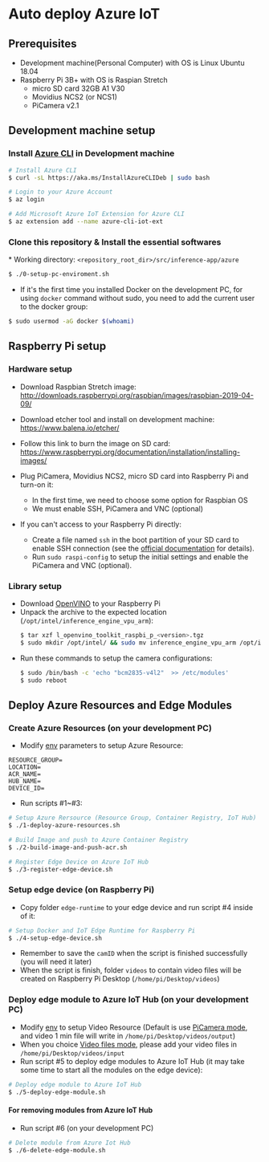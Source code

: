 # Auto deploy Azure IoT

## Prerequisites

- Development machine(Personal Computer) with OS is Linux Ubuntu 18.04
- Raspberry Pi 3B+ with OS is Raspian Stretch
    - micro SD card 32GB A1 V30
    - Movidius NCS2 (or NCS1)
    - PiCamera v2.1

## Development machine setup

### Install [Azure CLI](https://docs.microsoft.com/en-us/cli/azure/install-azure-cli-apt?view=azure-cli-latest) in Development machine

```bash
# Install Azure CLI
$ curl -sL https://aka.ms/InstallAzureCLIDeb | sudo bash

# Login to your Azure Account
$ az login

# Add Microsoft Azure IoT Extension for Azure CLI
$ az extension add --name azure-cli-iot-ext
```

### Clone this repository & Install the essential softwares

\* Working directory: `<repository_root_dir>/src/inference-app/azure`

```bash
$ ./0-setup-pc-enviroment.sh
```

- If it's the first time you installed Docker on the development PC, for using `docker` command without sudo, you need to add the current user to the docker group:
```bash
$ sudo usermod -aG docker $(whoami)
```

## Raspberry Pi setup

### Hardware setup

- Download Raspbian Stretch image:
http://downloads.raspberrypi.org/raspbian/images/raspbian-2019-04-09/

- Download etcher tool and install on development machine:
https://www.balena.io/etcher/

- Follow this link to burn the image on SD card:
https://www.raspberrypi.org/documentation/installation/installing-images/

- Plug PiCamera, Movidius NCS2, micro SD card into Raspberry Pi and turn-on it:
    - In the first time, we need to choose some option for Raspbian OS
    - We must enable SSH, PiCamera and VNC (optional)

- If you can't access to your Raspberry Pi directly:
    - Create a file named `ssh` in the boot partition of your SD card to enable SSH connection (see the [official documentation](https://www.raspberrypi.org/documentation/remote-access/ssh/) for details).
    - Run `sudo raspi-config` to setup the initial settings and enable the PiCamera and VNC (optional).

### Library setup

- Download [OpenVINO](https://download.01.org/opencv/2019/openvinotoolkit/R1/l_openvino_toolkit_raspbi_p_2019.1.094.tgz) to your Raspberry Pi
- Unpack the archive to the expected location (`/opt/intel/inference_engine_vpu_arm`):
    ```bash
    $ tar xzf l_openvino_toolkit_raspbi_p_<version>.tgz
    $ sudo mkdir /opt/intel/ && sudo mv inference_engine_vpu_arm /opt/intel/
    ```
- Run these commands to setup the camera configurations:
    ```bash
    $ sudo /bin/bash -c 'echo "bcm2835-v4l2"  >> /etc/modules'
    $ sudo reboot
    ```

## Deploy Azure Resources and Edge Modules

### Create Azure Resources (on your development PC)

- Modify [env](.deploy.env#L1) parameters to setup Azure Resource:
```
RESOURCE_GROUP=
LOCATION=
ACR_NAME=
HUB_NAME=
DEVICE_ID=
```

- Run scripts \#1~\#3:
```bash
# Setup Azure Rersource (Resource Group, Container Registry, IoT Hub)
$ ./1-deploy-azure-resources.sh

# Build Image and push to Azure Container Registry
$ ./2-build-image-and-push-acr.sh

# Register Edge Device on Azure IoT Hub
$ ./3-register-edge-device.sh
```

### Setup edge device (on Raspberry Pi)

- Copy folder `edge-runtime` to your edge device and run script \#4 inside of it:

```bash
# Setup Docker and IoT Edge Runtime for Raspberry Pi
$ ./4-setup-edge-device.sh
```

- Remember to save the `camID` when the script is finished successfully (you will need it later)
- When the script is finish, folder `videos` to contain video files will be created on Raspberry Pi Desktop (`/home/pi/Desktop/videos`)

### Deploy edge module to Azure IoT Hub (on your development PC)

- Modify [env](.deploy.env#L50) to setup Video Resource (Default is use [PiCamera mode](.deploy.env#L52), and video 1 min file will write in `/home/pi/Desktop/videos/output`)
- When you choice [Video files mode](.deploy.env#L61), please add your video files in `/home/pi/Desktop/videos/input`
- Run script \#5 to deploy edge modules to Azure IoT Hub (it may take some time to start all the modules on the edge device):
```bash
# Deploy edge module to Azure IoT Hub
$ ./5-deploy-edge-module.sh
```

#### For removing modules from Azure IoT Hub

- Run script \#6 (on your development PC)

```bash
# Delete module from Azure Iot Hub
$ ./6-delete-edge-module.sh
```
